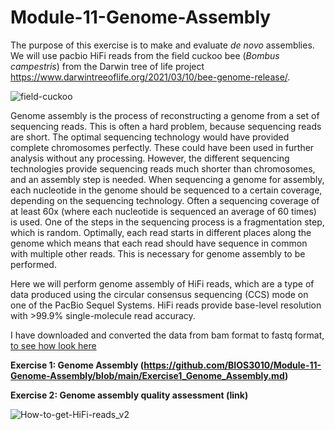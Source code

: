 # Module-11-Genome-Assembly

The purpose of this exercise is to make and evaluate *de novo* assemblies. We will use pacbio HiFi reads from the field cuckoo bee (*Bombus campestris*) from the Darwin tree of life project https://www.darwintreeoflife.org/2021/03/10/bee-genome-release/.

![field-cuckoo](https://user-images.githubusercontent.com/46928237/116210234-f67d0280-a742-11eb-88fe-5fe9cae1ed22.jpg)

Genome assembly is the process of reconstructing a genome from a set of sequencing reads. This is often a hard problem, because sequencing reads are short. The optimal sequencing technology would have provided complete chromosomes perfectly. These could have been used in further analysis without any processing. However, the different sequencing technologies provide sequencing reads much shorter than chromosomes, and an assembly step is needed. When sequencing a genome for assembly, each nucleotide in the genome should be sequenced to a certain coverage, depending on the sequencing technology. Often a sequencing coverage of at least 60x (where each nucleotide is sequenced an average of 60 times) is used. One of the steps in the sequencing process is a fragmentation step, which is random. Optimally, each read starts in different places along the genome which means that each read should have sequence in common with multiple other reads. This is necessary for genome assembly to be performed. 

Here we will perform genome assembly of HiFi reads, which are a type of data produced using the circular consensus sequencing (CCS) mode on one of the PacBio Sequel Systems. HiFi reads provide base-level resolution with >99.9% single-molecule read accuracy. 

I have downloaded and converted the data from bam format to fastq format, [to see how look here](https://github.com/BIOS3010/Module-11-Genome-Assembly/blob/main/Pre-processing_data.md)

**Exercise 1: Genome Assembly (https://github.com/BIOS3010/Module-11-Genome-Assembly/blob/main/Exercise1_Genome_Assembly.md)**

**Exercise 2: Genome assembly quality assessment (link)**

![How-to-get-HiFi-reads_v2](https://user-images.githubusercontent.com/46928237/116210682-6095a780-a743-11eb-93b2-a9cdee96bc7c.png)

